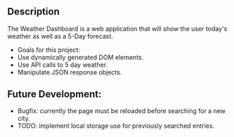 # <Weather Dashboard>

## Description

The Weather Dashboard is a web application that will show the user today's weather as well as a 5-Day forecast.

- Goals for this project:
- Use dynamically generated DOM elements.
- Use API calls to 5 day weather.
- Manipulate JSON response objects.

## Future Development:
- Bugfix: currently the page must be reloaded before searching for a new city.
- TODO: implement local storage use for previously searched entries.
